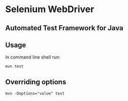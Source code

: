 # Selenium WebDriver 
## Automated Test Framework for Java



## Usage

In command line shell run:

    mvn test

## Overriding options

    mvn -Doptions="value" test

